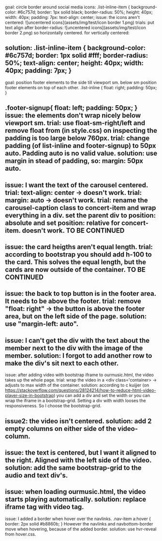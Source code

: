 goal: circle border around social media icons:
.list-inline-item {
    background-color: #6c757d;
    border: 1px solid black;
    border-radius: 50%;
    height: 40px;
    width: 40px;
    padding: 7px:
    text-align: center;
issue: the icons aren't centered: ![uncentered icons](assets/img/test/icon border 1.png)
trials: put text align after border-radius: ![uncentered icons](assets/img/test/icon border 2.png)
so horizontally centered.
for vertically centered: 

solution: .list-inline-item {
    background-color: #6c757d;
    border: 1px solid #fff;
    border-radius: 50%;
    text-align: center;
    height: 40px;
    width: 40px;
    padding: 7px;
}
---------------------
goal: position footer elements to the side till viewport sm. 
below sm position footer elements on top of each other.
.list-inline {
    float: right;
    padding: 50px;
}

.footer-signup{
    float: left;
    padding: 50px;
}
issue: the elements don't wrap nicely below viewport sm. 
trial: use float-sm-right/left and remove float from  (in style.css)
on inspecting the padding is too large below 760px.
trial: change padding (of list-inline and footer-signup) to 50px auto.
Padding auto is no valid value.
solution: use margin in stead of padding, so: margin: 50px auto.
----------------
issue: I want the text of the carousel centered.
trial: text-align: center -> doesn't work.
trial: margin: auto -> doesn't work.
trial: rename the carousel-caption class to concert-item and wrap everything in a div.
set the parent div to position: absolute and set position: relative for concert-item.
doesn't work. 
TO BE CONTINUED
------------------

issue: the card heigths aren't equal length. 
trial: according to bootstrap you should add h-100 to the card.
This solves the equal length, but the cards are now outside of the container.
TO BE CONTINUED
-----------------
issue: the back to top button is in the footer area. It needs to be above the footer.
trial: remove "float: right" -> the button is above the footer area, but on the left side of the page.
solution: use "margin-left: auto".
------------------
issue: I can't get the div with the text about the member next to the div with the image of the member.
solution: I forgot to add another row to make the div's sit next to each other.
-----------------
issue: after adding video with bootstrap iframe to ourmusic.html, the video takes up the whole page.
trial: wrap the video in a <div class='container> -> adjusts to max width of the container.
solution: according to c kuijjer (on https://stackoverflow.com/questions/28124214/how-to-reduce-html-video-player-size-in-bootstrap)
you can add a div and set the width or you can wrap the iframe in a bootstrap-grid. Setting a div with width looses the 
responsiveness. So I choose the bootstrap-grid.

issue2: the video isn't centered.
solution: add 2 empty columns on either side of the video-column.
-----------------
issue: the text is centered, but I want it aligned to the right. Aligned with the left side of the video.
solution: add the same bootstrap-grid to the audio and text div's.
----------------
issue: when loading ourmusic.html, the video starts playing automatically.
solution: replace iframe tag with video tag.
----------------
issue: I added a border when hover over the navlinks. 
.nav-item a:hover {
  border: 2px solid #b8860b;
}
However the navlinks and navbottom-border move when hovering, because of the added border.
solution: use hvr-reveal from hover.css. 